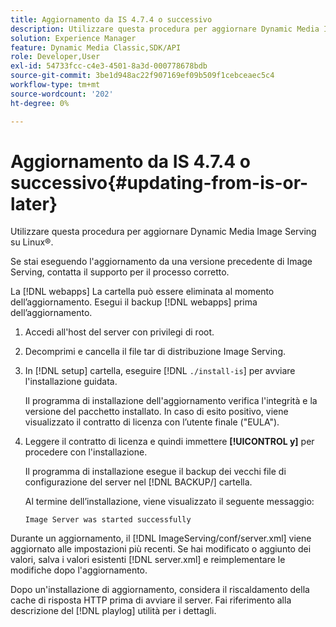 ```yaml
---
title: Aggiornamento da IS 4.7.4 o successivo
description: Utilizzare questa procedura per aggiornare Dynamic Media Image Serving su Linux®.
solution: Experience Manager
feature: Dynamic Media Classic,SDK/API
role: Developer,User
exl-id: 54733fcc-c4e3-4501-8a3d-000778678bdb
source-git-commit: 3be1d948ac22f907169ef09b509f1cebceaec5c4
workflow-type: tm+mt
source-wordcount: '202'
ht-degree: 0%

---
```


# Aggiornamento da IS 4.7.4 o successivo{#updating-from-is-or-later}

Utilizzare questa procedura per aggiornare Dynamic Media Image Serving su Linux®.

Se stai eseguendo l&#39;aggiornamento da una versione precedente di Image Serving, contatta il supporto per il processo corretto.

La [!DNL webapps] La cartella può essere eliminata al momento dell’aggiornamento. Esegui il backup [!DNL webapps] prima dell’aggiornamento.

1. Accedi all&#39;host del server con privilegi di root.
1. Decomprimi e cancella il file tar di distribuzione Image Serving.
1. In [!DNL setup] cartella, eseguire [!DNL `./install-is`] per avviare l&#39;installazione guidata.

   Il programma di installazione dell&#39;aggiornamento verifica l&#39;integrità e la versione del pacchetto installato. In caso di esito positivo, viene visualizzato il contratto di licenza con l’utente finale (&quot;EULA&quot;).
1. Leggere il contratto di licenza e quindi immettere **[!UICONTROL y]** per procedere con l&#39;installazione.

   Il programma di installazione esegue il backup dei vecchi file di configurazione del server nel [!DNL BACKUP/] cartella.

   Al termine dell’installazione, viene visualizzato il seguente messaggio:

   `Image Server was started successfully`

Durante un aggiornamento, il [!DNL ImageServing/conf/server.xml] viene aggiornato alle impostazioni più recenti. Se hai modificato o aggiunto dei valori, salva i valori esistenti [!DNL server.xml] e reimplementare le modifiche dopo l&#39;aggiornamento.

Dopo un&#39;installazione di aggiornamento, considera il riscaldamento della cache di risposta HTTP prima di avviare il server. Fai riferimento alla descrizione del [!DNL playlog] utilità per i dettagli.

